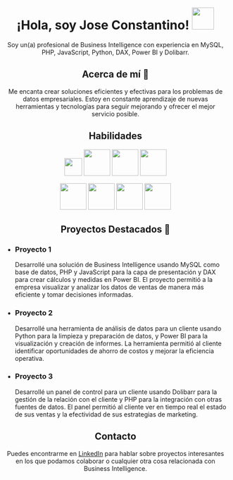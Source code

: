 <!-- Saludo -->
<h1 align="center">
  ¡Hola, soy Jose Constantino! <img src="https://media.giphy.com/media/5HyXGsoFzXWPKFx07j/giphy.gif" width="50px">
</h1>

<p align="center">Soy un(a) profesional de Business Intelligence con experiencia en MySQL, PHP, JavaScript, Python, DAX, Power BI y Dolibarr.</p>

<h2 align="center">Acerca de mí 🎯</h2>
<p align="center">Me encanta crear soluciones eficientes y efectivas para los problemas de datos empresariales. Estoy en constante aprendizaje de nuevas herramientas y tecnologías para seguir mejorando y ofrecer el mejor servicio posible.</p>

<!-- Habilidades -->
<h2 align="center">Habilidades</h2>
<p align="center">
  <img height="40" src="https://img.shields.io/badge/Business%20Intelligence%20-%23F37626.svg?&style=for-the-badge&logo=BusinessIntelligence&logoColor=white"/>
  <img height="60" src="https://img.shields.io/badge/MySQL-%2300f.svg?&style=for-the-badge&logo=mysql&logoColor=white"/>
  <img height="60" src="https://img.shields.io/badge/PHP-%23777BB4.svg?&style=for-the-badge&logo=php&logoColor=white"/>
  <img height="60" src="https://img.shields.io/badge/JavaScript-%23323330.svg?&style=for-the-badge&logo=javascript&logoColor=%23F7DF1E"/>
</p>
<p align="center">
  <img height="60" src="https://img.shields.io/badge/Python-%2314354C.svg?&style=for-the-badge&logo=python&logoColor=white"/>
  <img height="60" src="https://img.shields.io/badge/DAX-%230076D6.svg?&style=for-the-badge&logo=DAX&logoColor=white"/>
  <img height="60" src="https://img.shields.io/badge/Power%20BI-%23F2C811.svg?&style=for-the-badge&logo=PowerBI&logoColor=white"/>
  <img height="60" src="https://img.shields.io/badge/Dolibarr-%238B8B8B.svg?&style=for-the-badge&logo=Dolibarr&logoColor=white"/>
</p>

<h2 align="center">Proyectos Destacados 🚀</h2>
<ul>
  <li>
    <h3>Proyecto 1</h3>
    <p>Desarrollé una solución de Business Intelligence usando MySQL como base de datos, PHP y JavaScript para la capa de presentación y DAX para crear cálculos y medidas en Power BI. El proyecto permitió a la empresa visualizar y analizar los datos de ventas de manera más eficiente y tomar decisiones informadas.</p>
  </li>
  <li>
    <h3>Proyecto 2</h3>
    <p>Desarrollé una herramienta de análisis de datos para un cliente usando Python para la limpieza y preparación de datos, y Power BI para la visualización y creación de informes. La herramienta permitió al cliente identificar oportunidades de ahorro de costos y mejorar la eficiencia operativa.</p>
  </li>
  <li>
    <h3>Proyecto 3</h3>
    <p>Desarrollé un panel de control para un cliente usando Dolibarr para la gestión de la relación con el cliente y PHP para la integración con otras fuentes de datos. El panel permitió al cliente ver en tiempo real el estado de sus ventas y la efectividad de sus estrategias de marketing.</p>
  </li>
</ul>


<h2 align="center">Contacto</h2>
<p align="center">Puedes encontrarme en <a href="Enlace a tu perfil de LinkedIn">LinkedIn</a> para hablar sobre proyectos interesantes en los que podamos colaborar o cualquier otra cosa relacionada con Business Intelligence.</p>
